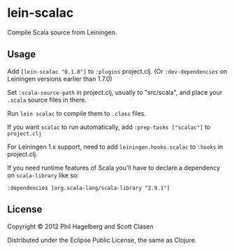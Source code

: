 # lein-scalac

Compile Scala source from Leiningen.

## Usage

Add `[lein-scalac "0.1.0"]` to `:plugins` project.clj. (Or
`:dev-dependencies` on Leiningen versions earlier than 1.7.0)

Set `:scala-source-path` in project.clj, usually to "src/scala", and
place your `.scala` source files in there.

Run `lein scalac` to compile them to `.class` files.

If you want `scalac` to run automatically, add `:prep-tasks ["scalac"]`
to `project.clj`

For Leiningen 1.x support, need to add `leiningen.hooks.scalac` to
`:hooks` in project.clj.

If you need runtime features of Scala you'll have to declare a
dependency on `scala-library` like so:

`:dependencies [org.scala-lang/scala-library "2.9.1"]`

## License

Copyright © 2012 Phil Hagelberg and Scott Clasen

Distributed under the Eclipse Public License, the same as Clojure.

